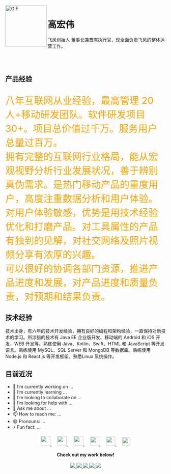 <img align="left" alt="GIF" src="https://image.feicdn.cn/logo/app-icon-logo.svg" width="130" title="FlyWind"> 
<h1>高宏伟</h1>
<p>飞风创始人 董事长兼首席执行官，现全面负责飞风的整体运营工作。<p/>
<br>
<br>
<h2>产品经验</h2>  
<p style="font-size:30px;color:orange">
八年互联网从业经验，最高管理 20 人+移动研发团队。软件研发项目 30+。项目总价值过千万。服务用户总量过百万。<br>
拥有完整的互联网行业格局，能从宏观视野分析行业发展状况，善于辨别真伪需求。是热门移动产品的重度用户，高度注重数据分析和用户体验。<br>
对用户体验敏感，优势是用技术经验优化和打磨产品。对工具属性的产品有独到的见解，对社交网络及照片视频分享有浓厚的兴趣。<br>
可以很好的协调各部门资源，推进产品进度和发展，对产品进度和质量负责，对预期和结果负责。</p>

<h2>技术经验</h2>
<p>技术出身，有六年的技术开发经验，拥有良好的编程和架构经验，一直保持对新技术的学习。所涉猎的技术有 Java EE 企业版开发、移动端的 Android 和 iOS 开发，WEB 开发等。熟练使用 Java、Kotlin、Swift、HTML 和 JavaScript 等开发语言。熟练使用 MySQL、SQL Server 和 MongoDB 等数据库。熟练使用 Node.js 和 React.js 等开发框架。熟悉Linux 系统操作。</p>

<h2>目前近况</h2>
<ul>
  <li>🔭 I’m currently working on ...</li>
  <li>🌱 I’m currently learning ...</li>
  <li>👯 I’m looking to collaborate on ...</li>
  <li>🤔 I’m looking for help with ...</li>
  <li>💬 Ask me about ...</li>
  <li>📫 How to reach me: ...</li>
  <li>😄 Pronouns: ...</li>
  <li>⚡ Fun fact: ...</li>
</ul>

<p align="center">
  <a href="https://feifeng.cn/" target="_blank" title="FlyWind">
    <img src="https://image.feicdn.cn/sleep-wind-logo.svg" width="30px"/>
  </a>
  &emsp;
  <a href="https://weibo.com/u/5347400925" target="_blank" title="Weibo">
    <img src="https://img.icons8.com/color/96/000000/weibo.png" width="30px"/>
  </a>
  &emsp;
  <a href="https://twitter.com/gaohomwell/" target="_blank" title="Twitter">
    <img src="https://img.icons8.com/color/96/000000/twitter--v1.png" width="30px"/>
  </a>
  &emsp;
  <a href="https://feifeng.cn/" target="_blank" title="WeChat">
    <img src="https://img.icons8.com/ios-filled/100/26e07f/weixing.png" width="28px"/>
  </a>
  &emsp;
  <a href= "https://www.instagram.com/gaohomwell/" target="_blank" title="Instagram">
    <img src="https://img.icons8.com/fluent/48/000000/instagram-new.png" width="28px"/>
  </a>
  &emsp;
  <a href="https://www.linkedin.com/in/%E4%BC%9F-charmve-%E5%BC%A0-647b29133/" target="_blank" alt="LinkedIn" title="LinkedIn">
    <img src="https://img.icons8.com/ios-filled/256/000000/linkedin.svg" width="26px"/>
  </a>
  <br><br>
  <strong>Check out my work below!</strong>
  <br><br>
  <a href="https://github.com/gaohomwell">
    <img src="https://badges.pufler.dev/visits/Charmve/Charmve?style=flat-square&color=black&logo=github">
  </a>
  <a href="https://github.com/gaohomwell">
    <img src="https://badges.pufler.dev/years/Charmve?style=flat-square&color=black&logo=github">
  </a>
  <a href="https://github.com/gaohomwell?tab=repositories">
    <img src="https://badges.pufler.dev/repos/Charmve?style=flat-square&color=black&logo=github">
  </a>
  <a href="https://github.com/gaohomwell">
    <img src="https://badges.pufler.dev/gists/Charmve?style=flat-square&color=black&logo=github">
  </a>
  <a href="https://github.com/gaohomwell">
    <img src="https://badges.pufler.dev/commits/monthly/Charmve?style=flat-square&color=black&logo=github">
  </a>
</p>

